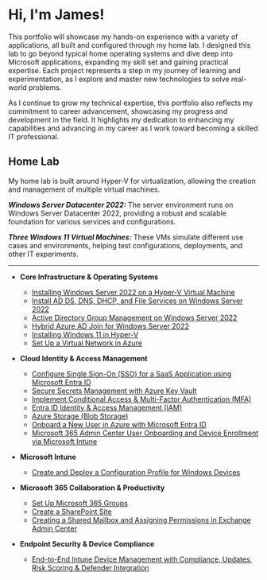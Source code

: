 # Hi, I'm James!

This portfolio will showcase my hands-on experience with a variety of applications, all built and configured through my home lab. I designed this lab to go beyond typical home operating systems and dive deep into Microsoft applications, expanding my skill set and gaining practical expertise. Each project represents a step in my journey of learning and experimentation, as I explore and master new technologies to solve real-world problems.

As I continue to grow my technical expertise, this portfolio also reflects my commitment to career advancement, showcasing my progress and development in the field. It highlights my dedication to enhancing my capabilities and advancing in my career as I work toward becoming a skilled IT professional.

## Home Lab
 My home lab is built around Hyper-V for virtualization, allowing the creation and management of multiple virtual machines.

***Windows Server Datacenter 2022:*** The server environment runs on Windows Server Datacenter 2022, providing a robust and scalable foundation for various services and configurations.

***Three Windows 11 Virtual Machines:*** These VMs simulate different use cases and environments, helping test configurations, deployments, and other IT experiments.
___

- <b>Core Infrastructure & Operating Systems</b>
  - [Installing Windows Server 2022 on a Hyper-V Virtual Machine](https://github.com/jwnfld3/windows-server-setup-2022.git)
  - [Install AD DS, DNS, DHCP, and File Services on Windows Server 2022](https://github.com/jwnfld3/installing-server-roles)
  - [Active Directory Group Management on Windows Server 2022](https://github.com/jwnfld3/group-policy)
  - [Hybrid Azure AD Join for Windows Server 2022](https://github.com/jwnfld3/hybrid-azure-AD)
  - [Installing Windows 11 in Hyper-V](https://github.com/jwnfld3/windows11-hyper-v)
  -  [Set Up a Virtual Network in Azure](https://github.com/jwnfld3/azure-vnet)

- <b>Cloud Identity & Access Management</b>
  -  [Configure Single Sign-On (SSO) for a SaaS Application using Microsoft Entra ID](https://github.com/jwnfld3/single-sign-on)
  -  [Secure Secrets Management with Azure Key Vault](https://github.com/jwnfld3/secure-secrets-management)
  - [Implement Conditional Access & Multi-Factor Authentication (MFA)](https://github.com/jwnfld3/idmgmt.git)
  - [Entra ID Identity & Access Management (IAM)](https://github.com/jwnfld3/azure-access-mgmt/tree/main)
  - [Azure Storage (Blob Storage)](https://github.com/jwnfld3/azure-blob-storage)
  - [Onboard a New User in Azure with Microsoft Entra ID](https://github.com/jwnfld3/azure-user-onboarding)
  - [Microsoft 365 Admin Center User Onboarding and Device Enrollment via Microsoft Intune](https://github.com/jwnfld3/M365-user-onboarding)

- <b>Microsoft Intune</b>
   - [Create and Deploy a Configuration Profile for Windows Devices](https://github.com/jwnfld3/configuration-profile-deployment)


- <b>Microsoft 365 Collaboration & Productivity</b>
    - [Set Up Microsoft 365 Groups](https://github.com/jwnfld3/m365-groups)
    - [Create a SharePoint Site](https://github.com/jwnfld3/sharepoint-team)
    - [Creating a Shared Mailbox and Assigning Permissions in Exchange Admin Center](https://github.com/jwnfld3/shared-mailbox)

- <b>Endpoint Security & Device Compliance</b>
   - [End-to-End Intune Device Management with Compliance, Updates, Risk Scoring & Defender Integration](https://github.com/jwnfld3/end-to-end-device-management)
  



<!--


